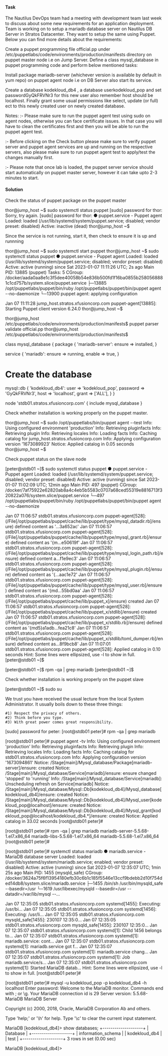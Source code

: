 #### Task

The Nautilus DevOps team had a meeting with development team last week to discuss about some new requirements for an application deployment. Team is working on to setup a mariadb database server on Nautilus DB Server in Stratos Datacenter. They want to setup the same using Puppet. Below you can find more details about the requirements:



Create a puppet programming file official.pp under /etc/puppetlabs/code/environments/production/manifests directory on puppet master node i.e on Jump Server. Define a class mysql_database in puppet programming code and perform below mentioned tasks:

Install package mariadb-server (whichever version is available by default in yum repo) on puppet agent node i.e on DB Server also start its service.

Create a database kodekloud_db4 , a database userkodekloud_pop and set passwordGyQkFRVNr3 for this new user also remember host should be localhost. Finally grant some usual permissions like select, update (or full) ect to this newly created user on newly created database.

Notes: :- Please make sure to run the puppet agent test using sudo on agent nodes, otherwise you can face certificate issues. In that case you will have to clean the certificates first and then you will be able to run the puppet agent test.

:- Before clicking on the Check button please make sure to verify puppet server and puppet agent services are up and running on the respective servers, also please make sure to run puppet agent test to apply/test the changes manually first.

:- Please note that once lab is loaded, the puppet server service should start automatically on puppet master server, however it can take upto 2-3 minutes to start.


#### Solution

Check the status of puppet package on the puppet master


thor@jump_host ~$ sudo systemctl status puppet
[sudo] password for thor: 
Sorry, try again.
[sudo] password for thor: 
● puppet.service - Puppet agent
   Loaded: loaded (/usr/lib/systemd/system/puppet.service; disabled; vendor preset: disabled)
   Active: inactive (dead)
thor@jump_host ~$ 

Since the service is not running, start it, then check to ensure it is up and runnning

thor@jump_host ~$ sudo systemctl start puppet
thor@jump_host ~$ sudo systemctl status puppet
● puppet.service - Puppet agent
   Loaded: loaded (/usr/lib/systemd/system/puppet.service; disabled; vendor preset: disabled)
   Active: active (running) since Sat 2023-01-07 11:11:26 UTC; 2s ago
 Main PID: 13885 (puppet)
    Tasks: 5
   CGroup: /docker/aada0aa8e1c3f5dee40058b54e836b500fd1f16ba0855b2580568881c1cd757b/system.slice/puppet.service
           ├─13885 /opt/puppetlabs/puppet/bin/ruby /opt/puppetlabs/puppet/bin/puppet agent --no-daemonize
           └─13900 puppet agent: applying configuration

Jan 07 11:11:28 jump_host.stratos.xfusioncorp.com puppet-agent[13885]: Starting Puppet client version 6.24.0
thor@jump_host ~$ 


thor@jump_host /etc/puppetlabs/code/environments/production/manifests$ puppet parser validate official.pp
thor@jump_host /etc/puppetlabs/code/environments/production/manifests$ 

class mysql_database {
  package { 'mariadb-server':
    ensure => installed,
  }

  service { 'mariadb':
    ensure => running,
    enable => true,
  }

  # Create the database
  mysql::db { 'kodekloud_db4':
    user     => 'kodekloud_pop',
    password => 'GyQkFRVNr3',
    host     => 'localhost',
    grant    => ['ALL'],
  }
}

node 'stdb01.stratos.xfusioncorp.com' {
  include mysql_database
}
     

Check whether installation is working properly on the puppet master.

thor@jump_host ~$ sudo /opt/puppetlabs/bin/puppet agent --test
Info: Using configured environment 'production'
Info: Retrieving pluginfacts
Info: Retrieving plugin
Info: Retrieving locales
Info: Loading facts
Info: Caching catalog for jump_host.stratos.xfusioncorp.com
Info: Applying configuration version '1673089923'
Notice: Applied catalog in 0.05 seconds
thor@jump_host ~$ 


Check puppet status on the slave node

[peter@stdb01 ~]$ sudo systemctl status puppet
● puppet.service - Puppet agent
   Loaded: loaded (/usr/lib/systemd/system/puppet.service; disabled; vendor preset: disabled)
   Active: active (running) since Sat 2023-01-07 11:02:09 UTC; 12min ago
 Main PID: 497 (puppet)
   CGroup: /docker/7af75922e62820ab8a4c4eb5b5583c0707a68ced55319e8816713f320822a076/system.slice/puppet.service
           └─497 /opt/puppetlabs/puppet/bin/ruby /opt/puppetlabs/puppet/bin/puppet agent --no-daemonize

Jan 07 11:06:57 stdb01.stratos.xfusioncorp.com puppet-agent[528]: (/File[/opt/puppetlabs/puppet/cache/lib/puppet/type/mysql_datadir.rb]/ensure) defined content as '...3a652ac'
Jan 07 11:06:57 stdb01.stratos.xfusioncorp.com puppet-agent[528]: (/File[/opt/puppetlabs/puppet/cache/lib/puppet/type/mysql_grant.rb]/ensure) defined content as '{m...e50619f'
Jan 07 11:06:57 stdb01.stratos.xfusioncorp.com puppet-agent[528]: (/File[/opt/puppetlabs/puppet/cache/lib/puppet/type/mysql_login_path.rb]/ensure) defined content a...f1e9ec3'
Jan 07 11:06:57 stdb01.stratos.xfusioncorp.com puppet-agent[528]: (/File[/opt/puppetlabs/puppet/cache/lib/puppet/type/mysql_plugin.rb]/ensure) defined content as '{...aac1e72'
Jan 07 11:06:57 stdb01.stratos.xfusioncorp.com puppet-agent[528]: (/File[/opt/puppetlabs/puppet/cache/lib/puppet/type/mysql_user.rb]/ensure) defined content as '{md...55bd0aa'
Jan 07 11:06:57 stdb01.stratos.xfusioncorp.com puppet-agent[528]: (/File[/opt/puppetlabs/puppet/cache/lib/puppet_x]/ensure) created
Jan 07 11:06:57 stdb01.stratos.xfusioncorp.com puppet-agent[528]: (/File[/opt/puppetlabs/puppet/cache/lib/puppet_x/stdlib]/ensure) created
Jan 07 11:06:57 stdb01.stratos.xfusioncorp.com puppet-agent[528]: (/File[/opt/puppetlabs/puppet/cache/lib/puppet_x/stdlib.rb]/ensure) defined content as '{md5}a1adb...fea21c8'
Jan 07 11:06:57 stdb01.stratos.xfusioncorp.com puppet-agent[528]: (/File[/opt/puppetlabs/puppet/cache/lib/puppet_x/stdlib/toml_dumper.rb]/ensure) defined content as...8f9bcb8'
Jan 07 11:07:01 stdb01.stratos.xfusioncorp.com puppet-agent[528]: Applied catalog in 0.10 seconds
Hint: Some lines were ellipsized, use -l to show in full.
[peter@stdb01 ~]$ 


[peter@stdb01 ~]$ rpm -qa | grep mariadb
[peter@stdb01 ~]$ 


Check whether installation is working properly on the puppet slave

[peter@stdb01 ~]$ sudo su

We trust you have received the usual lecture from the local System
Administrator. It usually boils down to these three things:

    #1) Respect the privacy of others.
    #2) Think before you type.
    #3) With great power comes great responsibility.

[sudo] password for peter: 
[root@stdb01 peter]#  rpm -qa | grep mariadb

[root@stdb01 peter]# puppet agent -tv
Info: Using configured environment 'production'
Info: Retrieving pluginfacts
Info: Retrieving plugin
Info: Retrieving locales
Info: Loading facts
Info: Caching catalog for stdb01.stratos.xfusioncorp.com
Info: Applying configuration version '1673094861'
Notice: /Stage[main]/Mysql_database/Package[mariadb-server]/ensure: created
Notice: /Stage[main]/Mysql_database/Service[mariadb]/ensure: ensure changed 'stopped' to 'running'
Info: /Stage[main]/Mysql_database/Service[mariadb]: Unscheduling refresh on Service[mariadb]
Notice: /Stage[main]/Mysql_database/Mysql::Db[kodekloud_db4]/Mysql_database[kodekloud_db4]/ensure: created
Notice: /Stage[main]/Mysql_database/Mysql::Db[kodekloud_db4]/Mysql_user[kodekloud_pop@localhost]/ensure: created
Notice: /Stage[main]/Mysql_database/Mysql::Db[kodekloud_db4]/Mysql_grant[kodekloud_pop@localhost/kodekloud_db4.*]/ensure: created
Notice: Applied catalog in 33.02 seconds
[root@stdb01 peter]# 



[root@stdb01 peter]#  rpm -qa | grep mariadb
mariadb-server-5.5.68-1.el7.x86_64
mariadb-libs-5.5.68-1.el7.x86_64
mariadb-5.5.68-1.el7.x86_64
[root@stdb01 peter]# 




[root@stdb01 peter]# systemctl status mariadb
● mariadb.service - MariaDB database server
   Loaded: loaded (/usr/lib/systemd/system/mariadb.service; enabled; vendor preset: disabled)
   Active: active (running) since Sat 2023-01-07 12:35:07 UTC; 1min 25s ago
 Main PID: 1455 (mysqld_safe)
   CGroup: /docker/3624a75f6f13954180efb30c6b1c185f5546e13ccf9bdebb2d10f754ded14db8/system.slice/mariadb.service
           ├─1455 /bin/sh /usr/bin/mysqld_safe --basedir=/usr
           └─1619 /usr/libexec/mysqld --basedir=/usr --datadir=/var/lib/mysql --...

Jan 07 12:35:05 stdb01.stratos.xfusioncorp.com systemd[1455]: Executing: /usr/bi...
Jan 07 12:35:05 stdb01.stratos.xfusioncorp.com systemd[1456]: Executing: /usr/li...
Jan 07 12:35:05 stdb01.stratos.xfusioncorp.com mysqld_safe[1455]: 230107 12:35:0...
Jan 07 12:35:05 stdb01.stratos.xfusioncorp.com mysqld_safe[1455]: 230107 12:35:0...
Jan 07 12:35:07 stdb01.stratos.xfusioncorp.com systemd[1]: Child 1456 belongs to...
Jan 07 12:35:07 stdb01.stratos.xfusioncorp.com systemd[1]: mariadb.service: cont...
Jan 07 12:35:07 stdb01.stratos.xfusioncorp.com systemd[1]: mariadb.service got f...
Jan 07 12:35:07 stdb01.stratos.xfusioncorp.com systemd[1]: mariadb.service chang...
Jan 07 12:35:07 stdb01.stratos.xfusioncorp.com systemd[1]: Job mariadb.service/s...
Jan 07 12:35:07 stdb01.stratos.xfusioncorp.com systemd[1]: Started MariaDB datab...
Hint: Some lines were ellipsized, use -l to show in full.
[root@stdb01 peter]# 



[root@stdb01 peter]# mysql -u kodekloud_pop -p kodekloud_db4 -h localhost
Enter password: 
Welcome to the MariaDB monitor.  Commands end with ; or \g.
Your MariaDB connection id is 29
Server version: 5.5.68-MariaDB MariaDB Server

Copyright (c) 2000, 2018, Oracle, MariaDB Corporation Ab and others.

Type 'help;' or '\h' for help. Type '\c' to clear the current input statement.

MariaDB [kodekloud_db4]> show databases;
+--------------------+
| Database           |
+--------------------+
| information_schema |
| kodekloud_db4      |
| test               |
+--------------------+
3 rows in set (0.00 sec)

MariaDB [kodekloud_db4]> 


